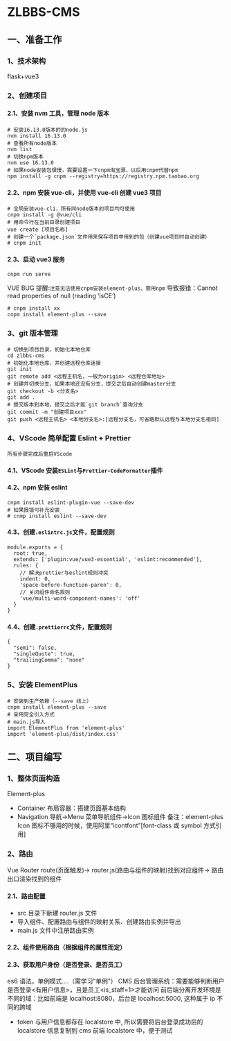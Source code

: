 # ZLBBS-CMS

## 一、准备工作

### 1、技术架构

flask+vue3

### 2、创建项目

#### 2.1、安装 nvm 工具，管理 node 版本

```
# 安装16.13.0版本的的node.js
nvm install 16.13.0
# 查看所有node版本
nvm list
# 切换npm版本
nvm use 16.13.0
# 如果node安装包很慢，需要设置一下cnpm淘宝源，以后用cnpm代替npm
npm install -g cnpm --registry=https://registry.npm.taobao.org
```

#### 2.2、npm 安装 vue-cli，并使用 vue-cli 创建 vue3 项目

```
# 全局安装vue-cli，所有同node版本的项目均可使用
cnpm install -g @vue/cli
# 用命令行在当前目录创建项目
vue create [项目名称]
# 创建一个`package.json`文件用来保存项目中用到的包（创建vue项目时自动创建）
# cnpm init
```

#### 2.3、启动 vue3 服务

```
cnpm run serve
```

VUE BUG 提醒:`注意无法使用cnpm安装element-plus，需用npm`
导致报错：Cannot read properties of null (reading ‘isCE‘)

```
# cnpm install xx
cnpm install element-plus --save
```

### 3、git 版本管理

```
# 切换到项目目录，初始化本地仓库
cd zlbbs-cms
# 初始化本地仓库，并创建远程仓库连接
git init
git remote add <远程主机名，一般为origin> <远程仓库地址>
# 创建并切换分支，如果本地还没有分支，提交之后自动创建master分支
git checkout -b <分支名>
git add .
# 提交版本到本地，提交之后才能`git branch`查询分支
git commit -m "创建项目xxx"
git push <远程主机名> <本地分支名>:[远程分支名，可省略默认远程与本地分支名相同]
```

### 4、VScode 简单配置 Eslint + Prettier

`所有步骤完成后重启VScode`

#### 4.1、VScode 安装`ESLint`与`Prettier-CodeFormatter`插件

#### 4.2、npm 安装 eslint

```
cnpm install eslint-plugin-vue --save-dev
# 如果报错可补充安装
# cnmp install eslint --save-dev
```

#### 4.3、创建`.eslintrc.js`文件，配置规则

```
module.exports = {
  root: true,
  extends: ['plugin:vue/vue3-essential', 'eslint:recommended'],
  rules: {
    // 解决prettier与eslint规则冲突
    indent: 0,
    'space-before-function-paren': 0,
    // 关闭组件命名规则
    'vue/multi-word-component-names': 'off'
  }
}
```

#### 4.4、创建`.prettierrc`文件，配置规则

```
{
  "semi": false,
  "singleQuote": true,
  "trailingComma": "none"
}
```

### 5、安装 ElementPlus

```
# 安装到生产依赖（--save 线上）
cnpm install element-plus --save
# 采用完全引入方式
# main.js导入
import ElementPlus from 'element-plus'
import 'element-plus/dist/index.css'
```

## 二、项目编写

### 1、整体页面构造

Element-plus

- Container 布局容器：搭建页面基本结构
- Navigation 导航->Menu 菜单导航组件->Icon 图标组件
  备注：element-plus Icon 图标不够用的时候，使用阿里“icontfont”[font-class 或 symbol 方式引用]

### 2、路由

Vue Router
route(页面触发)-> router.js(路由与组件的映射)找到对应组件-> 路由出口<router-view />渲染找到的组件

#### 2.1、路由配置

- src 目录下新建 router.js 文件
- 导入组件、配置路由与组件的映射关系、创建路由实例并导出
- main.js 文件中注册路由实例

#### 2.2、组件使用路由（根据组件的属性而定）

#### 2.3、获取用户身份（是否登录、是否员工）

es6 语法，单例模式....（需学习“单例”）
CMS 后台管理系统：需要能够判断用户是否登录<有用户信息>，且是员工<is_staff=1>才能访问
前后端分离开发环境是不同的域：比如前端是 localhost:8080，后台是 localhost:5000, 这种属于 ip 不同的跨域

- token 与用户信息都存在 localstore 中, 所以需要将后台登录成功后的 localstore 信息复制到 cms 前端 localstore 中，便于测试
